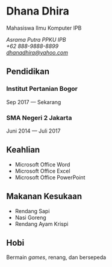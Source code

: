 **Dhana Dhira**[](#dhana-dhira)
===============================

Mahasiswa Ilmu Komputer IPB

*Asrama Putra PPKU IPB*\
*+62 888-9888-8899*\
*dhanadhira@yahoo.com*

Pendidikan[](#pendidikan)
-------------------------
### Institut Pertanian Bogor[](#institut-pertanian-bogor)
Sep 2017 — Sekarang
### SMA Negeri 2 Jakarta[](#sma-negeri-2-jakarta)
Juni 2014 — Juli 2017

Keahlian[](#keahlian)
---------------------
- Microsoft Office Word
- Microsoft Office Excel
- Microsoft Office PowerPoint

Makanan Kesukaan[](#makanan-kesukaan)
-------------------------------------
- Rendang Sapi
- Nasi Goreng
- Rendang Ayam Krispi

Hobi[](#hobi)
-------------
Bermain *games*, renang, dan bersepeda

